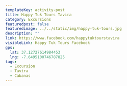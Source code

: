 ```yaml
---
templateKey: activity-post
title: Happy Tuk Tours Tavira
category: Excursions
featuredpost: false
featuredimage: ../../static/img/happy-tuk-tours.jpg
description: ""
link: https://www.facebook.com/happytuktourstavira
visibleLink: Happy Tuk Tours Facebook
gps:
  lat: 37.12727614984453 
  lng: -7.6495100746787825
tags:
  - Excursion
  - Tavira
  - Cabanas
---
```


